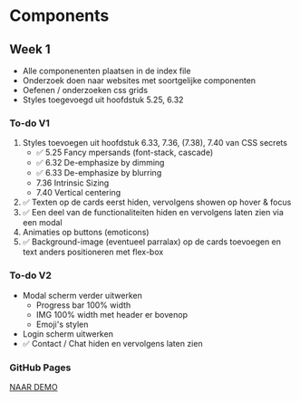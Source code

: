 # Components

## Week 1

- Alle componenenten plaatsen in de index file
- Onderzoek doen naar websites met soortgelijke componenten
- Oefenen / onderzoeken css grids
- Styles toegevoegd uit hoofdstuk 5.25, 6.32

### To-do V1

1. Styles toevoegen uit hoofdstuk 6.33, 7.36, (7.38), 7.40 van CSS secrets
    - ✅ 5.25 Fancy mpersands (font-stack, cascade)
    - ✅ 6.32 De-emphasize by dimming
    - ✅ 6.33 De-emphasize by blurring
    - 7.36 Intrinsic Sizing
    - 7.40 Vertical centering
2. ✅ Texten op de cards eerst hiden, vervolgens showen op hover & focus
3. ✅ Een deel van de functionaliteiten hiden en vervolgens laten zien via een modal
4. Animaties op buttons (emoticons)
5. ✅ Background-image (eventueel parralax) op de cards toevoegen en text anders positioneren met flex-box

### To-do V2

- Modal scherm verder uitwerken
    - Progress bar 100% width
    - IMG 100% width met header er bovenop
    - Emoji's stylen
- Login scherm uitwerken
- ✅ Contact / Chat hiden en vervolgens laten zien

### GitHub Pages

[NAAR DEMO](https://jamalvr.github.io/cssttr/)